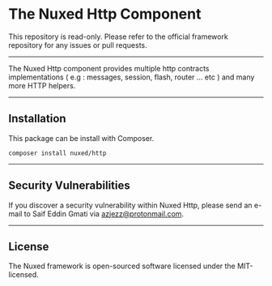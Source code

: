 # The Nuxed Http Component

This repository is read-only. Please refer to the official framework repository for any issues or pull requests.

---

The Nuxed Http component provides multiple http contracts implementations ( e.g : messages, session, flash, router ... etc ) and many more HTTP helpers.

---

## Installation

This package can be install with Composer.

```console
composer install nuxed/http
```

---

## Security Vulnerabilities

If you discover a security vulnerability within Nuxed Http, please send an e-mail to Saif Eddin Gmati via azjezz@protonmail.com.

---

## License

The Nuxed framework is open-sourced software licensed under the MIT-licensed.